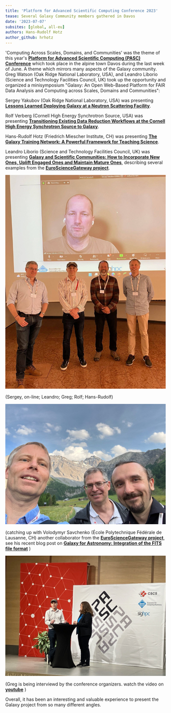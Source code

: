 ```yaml
---
title: 'Platform for Advanced Scientific Computing Conference 2023'
tease: Several Galaxy Community members gathered in Davos
date: '2023-07-07'
subsites: [global, all-eu]
authors: Hans-Rudolf Hotz
author_github: hrhotz
---
```


'Computing Across Scales, Domains, and Communities' was the theme of this year's [**Platform for Advanced Scientific Computing (PASC) Conference**](https://pasc23.pasc-conference.org/) which took place in the alpine town Davos during the last week of June. A theme which mirrors many aspects of the Galaxy community. Greg Watson (Oak Ridge National Laboratory, USA), and Leandro Liborio (Science and Technology Facilities Council, UK) took up the opportunity and organized a minisymposium "Galaxy: An Open Web-Based Platform for FAIR Data Analysis and Computing across Scales, Domains and Communities": 

Sergey Yakubov (Oak Ridge National Laboratory, USA) was presenting [**Lessons Learned Deploying Galaxy at a Neutron Scattering Facility**](https://pasc23.pasc-conference.org/presentation/?id=msa158&sess=sess169).

Rolf Verberg (Cornell High Energy Synchrotron Source, USA) was presenting [**Transitioning Existing Data Reduction Workflows at the Cornell High Energy Synchrotron Source to Galaxy**](https://pasc23.pasc-conference.org/presentation/?id=msa221&sess=sess169).

Hans-Rudolf Hotz (Friedrich Miescher Institute, CH) was presenting [**The Galaxy Training Network: A Powerful Framework for Teaching Science**](https://pasc23.pasc-conference.org/presentation/?id=msa165&sess=sess169).

Leandro Liborio (Science and Technology Facilities Council, UK) was presenting [**Galaxy and Scientific Communities: How to Incorporate New Ones, Uplift Engaged Ones and Maintain Mature Ones**](https://pasc23.pasc-conference.org/presentation/?id=msa156&sess=sess169), describing several examples from the [**EuroScienceGateway project**](https://galaxyproject.org/projects/esg/).

![workshop presenters](./IMG_0701.jpg)
 
(Sergey, on-line; Leandro; Greg; Rolf; Hans-Rudolf)  

![conference dinner](./IMG_0685.jpg)
 
(catching up with Volodymyr Savchenko (École Polytechnique Fédérale de Lausanne, CH) another collaborator from the [**EuroScienceGateway project**](https://galaxyproject.org/projects/esg/), see his recent blog post on 
[**Galaxy for Astronomy: Integration of the FITS file format**](https://galaxyproject.org/news/2023-06-20-esg-wp5-astronomy-fits/) )

 ![Greg interview](./IMG_0704.jpg)

(Greg is being interviewd by the conference organizers. watch the video on [**youtube**](https://www.youtube.com/watch?v=oJBDPzcxxiA) )

Overall, it has been an interesting and valuable experience to present the Galaxy project from so many different angles.
